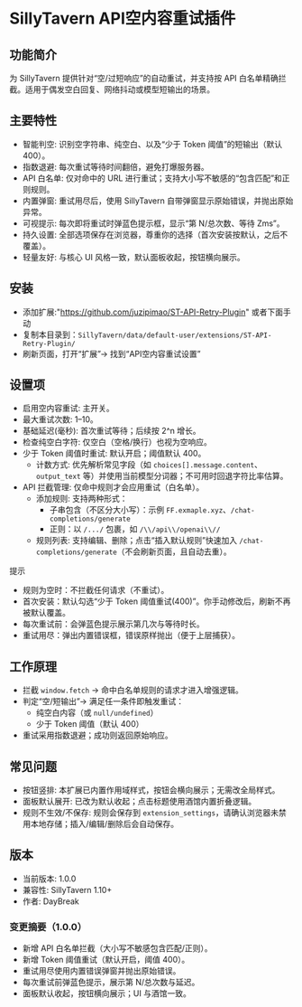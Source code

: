 # SillyTavern API空内容重试插件

## 功能简介

为 SillyTavern 提供针对“空/过短响应”的自动重试，并支持按 API 白名单精确拦截。适用于偶发空白回复、网络抖动或模型短输出的场景。

## 主要特性

- 智能判空: 识别空字符串、纯空白、以及“少于 Token 阈值”的短输出（默认 400）。
- 指数退避: 每次重试等待时间翻倍，避免打爆服务器。
- API 白名单: 仅对命中的 URL 进行重试；支持大小写不敏感的“包含匹配”和正则规则。
- 内置弹窗: 重试用尽后，使用 SillyTavern 自带弹窗显示原始错误，并抛出原始异常。
- 可视提示: 每次即将重试时弹蓝色提示框，显示“第 N/总次数、等待 Zms”。
- 持久设置: 全部选项保存在浏览器，尊重你的选择（首次安装按默认，之后不覆盖）。
- 轻量友好: 与核心 UI 风格一致，默认面板收起，按钮横向展示。

## 安装
- 添加扩展:"https://github.com/juzipimao/ST-API-Retry-Plugin" 或者下面手动
- 复制本目录到：`SillyTavern/data/default-user/extensions/ST-API-Retry-Plugin/`
- 刷新页面，打开“扩展”→ 找到“API空内容重试设置”

## 设置项

- 启用空内容重试: 主开关。
- 最大重试次数: 1–10。
- 基础延迟(毫秒): 首次重试等待；后续按 2^n 增长。
- 检查纯空白字符: 仅空白（空格/换行）也视为空响应。
- 少于 Token 阈值时重试: 默认开启；阈值默认 400。
  - 计数方式: 优先解析常见字段（如 `choices[].message.content`、`output_text` 等）并使用当前模型分词器；不可用时回退字符比率估算。
- API 拦截管理: 仅命中规则才会应用重试（白名单）。
  - 添加规则: 支持两种形式：  
    - 子串包含（不区分大小写）：示例 `FF.exmaple.xyz`、`/chat-completions/generate`
    - 正则：以 `/.../` 包裹，如 `/\\/api\\/openai\\//`
  - 规则列表: 支持编辑、删除；点击“插入默认规则”快速加入 `/chat-completions/generate`（不会刷新页面，且自动去重）。

提示
- 规则为空时：不拦截任何请求（不重试）。
- 首次安装：默认勾选“少于 Token 阈值重试(400)”。你手动修改后，刷新不再被默认覆盖。
- 每次重试前：会弹蓝色提示展示第几次与等待时长。
- 重试用尽：弹出内置错误框，错误原样抛出（便于上层捕获）。

## 工作原理

- 拦截 `window.fetch` → 命中白名单规则的请求才进入增强逻辑。
- 判定“空/短输出”→ 满足任一条件即触发重试：
  - 纯空白内容（或 `null/undefined`）
  - 少于 Token 阈值（默认 400）
- 重试采用指数退避；成功则返回原始响应。

## 常见问题

- 按钮竖排: 本扩展已内置作用域样式，按钮会横向展示；无需改全局样式。
- 面板默认展开: 已改为默认收起；点击标题使用酒馆内置折叠逻辑。
- 规则不生效/不保存: 规则会保存到 `extension_settings`，请确认浏览器未禁用本地存储；插入/编辑/删除后会自动保存。

## 版本

- 当前版本: 1.0.0
- 兼容性: SillyTavern 1.10+
- 作者: DayBreak

### 变更摘要（1.0.0）
- 新增 API 白名单拦截（大小写不敏感包含匹配/正则）。
- 新增 Token 阈值重试（默认开启，阈值 400）。
- 重试用尽使用内置错误弹窗并抛出原始错误。
- 每次重试前弹蓝色提示，展示第 N/总次数与延迟。
- 面板默认收起，按钮横向展示；UI 与酒馆一致。
